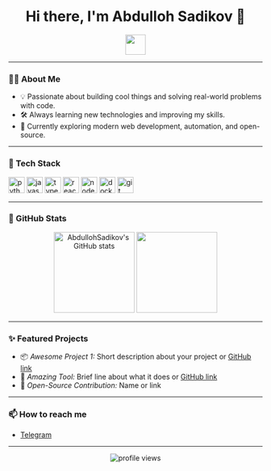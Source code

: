 <h1 align="center">Hi there, I'm Abdulloh Sadikov 👋</h1>

<p align="center">
  <img src="https://media.giphy.com/media/hvRJCLFzcasr4ia7z/giphy.gif" width="40"/>
</p>

---

### 👨‍💻 About Me

- 💡 Passionate about building cool things and solving real-world problems with code.
- 🛠 Always learning new technologies and improving my skills.
- 🌱 Currently exploring modern web development, automation, and open-source.

---

### 🚀 Tech Stack

<p align="left">
  <img src="https://cdn.jsdelivr.net/gh/devicons/devicon/icons/python/python-original.svg" height="32" alt="python"/>
  <img src="https://cdn.jsdelivr.net/gh/devicons/devicon/icons/javascript/javascript-original.svg" height="32" alt="javascript"/>
  <img src="https://cdn.jsdelivr.net/gh/devicons/devicon/icons/typescript/typescript-original.svg" height="32" alt="typescript"/>
  <img src="https://cdn.jsdelivr.net/gh/devicons/devicon/icons/react/react-original.svg" height="32" alt="react"/>
  <img src="https://cdn.jsdelivr.net/gh/devicons/devicon/icons/nodejs/nodejs-original.svg" height="32" alt="nodejs"/>
  <img src="https://cdn.jsdelivr.net/gh/devicons/devicon/icons/docker/docker-original.svg" height="32" alt="docker"/>
  <img src="https://cdn.jsdelivr.net/gh/devicons/devicon/icons/git/git-original.svg" height="32" alt="git"/>
</p>

---

### 🌟 GitHub Stats

<p align="center">
  <img src="https://github-readme-stats.vercel.app/api?username=AbdullohSadikov&show_icons=true&theme=github_dark" alt="AbdullohSadikov's GitHub stats" height="160"/>
  <img src="https://github-readme-streak-stats.herokuapp.com/?user=AbdullohSadikov&theme=github-dark-blue" height="160"/>
</p>

---

### ✨ Featured Projects

- 📦 *Awesome Project 1:* Short description about your project or [GitHub link](#)
- 🚀 *Amazing Tool:* Brief line about what it does or [GitHub link](#)
- 🤖 *Open-Source Contribution:* Name or link

---

### 📫 How to reach me

- [Telegram](Windy_2010)


---

<p align="center">
  <img src="https://komarev.com/ghpvc/?username=AbdullohSadikov&color=blueviolet" alt="profile views"/>
</p>
